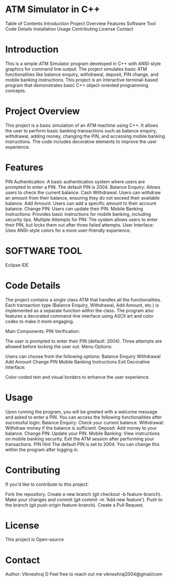 # ATM Simulator in C++
Table of Contents
  Introduction
  Project Overview
  Features
  Software Tool
  Code Details
  Installation
  Usage
  Contributing
  License
  Contact
  
# Introduction
This is a simple ATM Simulator program developed in C++ with ANSI-style graphics for command line output. The project simulates basic ATM functionalities like balance enquiry, withdrawal, deposit, PIN change, and mobile banking instructions. This project is an interactive terminal-based program that demonstrates basic C++ object-oriented programming concepts.

# Project Overview
This project is a basic simulation of an ATM machine using C++. It allows the user to perform basic banking transactions such as balance enquiry, withdrawal, adding money, changing the PIN, and accessing mobile banking instructions. The code includes decorative elements to improve the user experience.

# Features

PIN Authentication: A basic authentication system where users are prompted to enter a PIN. The default PIN is 2004.
Balance Enquiry: Allows users to check the current balance.
Cash Withdrawal: Users can withdraw an amount from their balance, ensuring they do not exceed their available balance.
Add Amount: Users can add a specific amount to their account balance.
Change PIN: Users can update their PIN.
Mobile Banking Instructions: Provides basic instructions for mobile banking, including security tips.
Multiple Attempts for PIN: The system allows users to enter their PIN, but locks them out after three failed attempts.
User Interface: Uses ANSI-style colors for a more user-friendly experience.

# SOFTWARE TOOL
Eclipse IDE

# Code Details
The project contains a single class ATM that handles all the functionalities. Each transaction type (Balance Enquiry, Withdrawal, Add Amount, etc.) is implemented as a separate function within the class. The program also features a decorated command-line interface using ASCII art and color codes to make it more engaging.

Main Components:
PIN Verification:

The user is prompted to enter their PIN (default: 2004).
Three attempts are allowed before locking the user out.
Menu Options:

Users can choose from the following options:
Balance Enquiry
Withdrawal
Add Amount
Change PIN
Mobile Banking Instructions
Exit
Decorative Interface:

Color-coded text and visual borders to enhance the user experience.

# Usage
Upon running the program, you will be greeted with a welcome message and asked to enter a PIN.
You can access the following functionalities after successful login:
Balance Enquiry: Check your current balance.
Withdrawal: Withdraw money if the balance is sufficient.
Deposit: Add money to your balance.
Change PIN: Update your PIN.
Mobile Banking: View instructions on mobile banking security.
Exit the ATM session after performing your transactions.
PIN Hint
The default PIN is set to 2004. You can change this within the program after logging in.

# Contributing
If you'd like to contribute to this project:

Fork the repository.
Create a new branch (git checkout -b feature-branch).
Make your changes and commit (git commit -m 'Add new feature').
Push to the branch (git push origin feature-branch).
Create a Pull Request.

# License
This project is Open-source

# Contact
Author: Vikneshraj D
Feel free to reach out me vikneshraj2004@gmail/com

